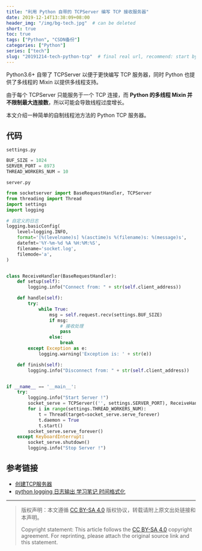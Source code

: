 ```yaml
---
title: "利用 Python 自带的 TCPServer 编写 TCP 接收服务器"
date: 2019-12-14T13:38:09+08:00
header_img: "/img/bg-tech.jpg"  # can be deleted
short: true
toc: true
tags: ["Python", "CSDN备份"]
categories: ["Python"]
series: ["tech"]
slug: "20191214-tech-python-tcp"  # final real url, recommend: start by date, follow lower case words with hyphen splitter. E.g., `20230316-text-title`
---
```


Python3.6+ 自带了 TCPServer 以便于更快编写 TCP 服务器，同时 Python 也提供了多线程的 Mixin 以提供多线程支持。

由于每个 TCPServer 只能服务于一个 TCP 连接，而 **Python 的多线程 Mixin 并不限制最大连接数**，所以可能会导致线程过度增长。

本文介绍一种简单的自制线程池方法的 Python TCP 服务器。

## 代码
`settings.py`
```python
BUF_SIZE = 1024
SERVER_PORT = 8973
THREAD_WORKERS_NUM = 10
```

`server.py`
```python
from socketserver import BaseRequestHandler, TCPServer
from threading import Thread
import settings
import logging

# 自定义的日志
logging.basicConfig(
    level=logging.INFO,
    format='[%(levelname)s] %(asctime)s %(filename)s: %(message)s',
    datefmt='%Y-%m-%d %A %H:%M:%S',
    filename='socket.log',
    filemode='a',
)


class ReceiveHandler(BaseRequestHandler):
    def setup(self):
        logging.info("Connect from: " + str(self.client_address))

    def handle(self):
        try:
            while True:
                msg = self.request.recv(settings.BUF_SIZE)
                if msg:
                	# 接收处理
                    pass
                else:
                    break
        except Exception as e:
            logging.warning('Exception is: ' + str(e))

    def finish(self):
        logging.info("Disconnect from: " + str(self.client_address))


if __name__ == '__main__':
    try:
        logging.info("Start Server !")
        socket_serve = TCPServer(('', settings.SERVER_PORT), ReceiveHandler)
        for i in range(settings.THREAD_WORKERS_NUM):
            t = Thread(target=socket_serve.serve_forever)
            t.daemon = True
            t.start()
        socket_serve.serve_forever()
    except KeyboardInterrupt:
        socket_serve.shutdown()
        logging.info("Stop Server !")
```

## 参考链接

* [创建TCP服务器](https://python3-cookbook.readthedocs.io/zh_CN/latest/c11/p02_creating_tcp_server.html)
* [python logging 日志输出 学习笔记 时间格式化](https://blog.csdn.net/z_johnny/article/details/50812878)


---

> 版权声明：本文遵循 [CC BY-SA 4.0](https://creativecommons.org/licenses/by-sa/4.0/deed.zh) 版权协议，转载请附上原文出处链接和本声明。
>
> Copyright statement: This article follows the [CC BY-SA 4.0](https://creativecommons.org/licenses/by-sa/4.0/deed.en) copyright agreement. For reprinting, please attach the original source link and this statement.
